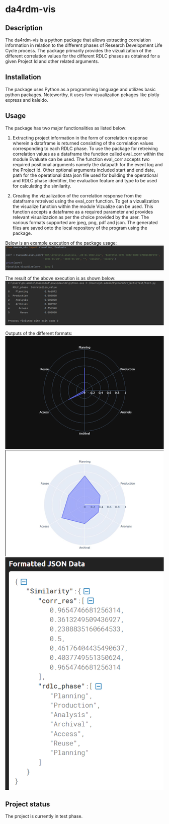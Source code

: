 # da4rdm-vis

## Description
The da4rdm-vis is a python package that allows extracting correlation information in relation to the different phases of Research Development Life Cycle process. The package primarily provides the vizualization of the different correlation values for the different RDLC phases as obtained for a given Project Id and other related arguments. 


## Installation
The package uses Python as a programming language and utilizes basic python packages. Noteworthy, it uses few visualization pckages like plotly express and kaleido.

## Usage
The package has two major functionalities as listed below:
1. Extracting project information in the form of correlation response wherein a dataframe is returned consisting of the correlation values corresponding to each RDLC phase. 
To use the package for retreiving correlation values as a dataframe the function called eval_corr within the module Evaluate can be used. The function eval_corr accepts two required positional arguments namely the datapath for the event log and the Project Id. Other optional arguments included start and end date, path for the operational data json file used for building the operational and RDLC phase identifier, the evaluation feature and type to be used for calculating the similarity.

2. Creating the vizualization of the correlation response from the dataframe retreived using the eval_corr function. To get a vizualization the visualize function within the module Vizualize can be used. This function accepts a dataframe as a required parameter and provides relevant visualizazion as per the choice provided by the user. The various formats supported are jpeg, png, pdf and json. The generated files are saved onto the local repository of the program using the package.

Below is an example execution of the package usage:
![image-1.png](./image-1.png)

The result of the above execution is as shown below:
![image-2.png](./image-2.png)

Outputs of the different formats:
![Radarchart.png](./Radarchart.png)
![RadarChart.JPG](./RadarChart.JPG)
![image-4.png](./image-4.png)

## Project status
The project is currently in test phase.
